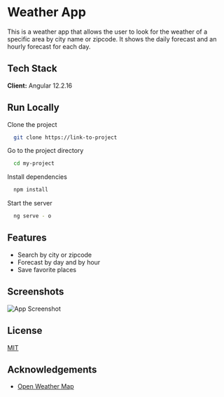 
# Weather App

This is a weather app that allows the user to look for the weather of a specific area by city name or zipcode.
It shows the daily forecast and an hourly forecast for each day.

 ## Tech Stack

**Client:** Angular 12.2.16

## Run Locally

Clone the project

```bash
  git clone https://link-to-project
```

Go to the project directory

```bash
  cd my-project
```

Install dependencies

```bash
  npm install
```

Start the server

```bash
  ng serve - o
```


## Features

- Search by city or zipcode
- Forecast by day and by hour
- Save favorite places


## Screenshots

![App Screenshot](assets/ssApp.jpg)

## License

[MIT](https://choosealicense.com/licenses/mit/)


## Acknowledgements

 - [Open Weather Map](https://openweathermap.org/)



